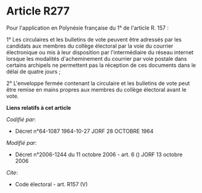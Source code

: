 # Article R277

Pour l'application en Polynésie française du 1° de l'article R. 157 : 

1° Les circulaires et les bulletins de vote peuvent être adressés par les candidats aux membres du collège électoral par la
voie du courrier électronique ou mis à leur disposition par l'intermédiaire du réseau internet lorsque les modalités
d'acheminement du courrier par voie postale dans certains archipels ne permettent pas la réception de ces documents dans le
délai de quatre jours ; 

2° L'enveloppe fermée contenant la circulaire et les bulletins de vote peut être remise en mains propres aux membres du
collège électoral avant le vote.

**Liens relatifs à cet article**

_Codifié par_:

  - Décret n°64-1087 1964-10-27 JORF 28 OCTOBRE 1964

_Modifié par_:

  - Décret n°2006-1244 du 11 octobre 2006 - art. 6 () JORF 13 octobre 2006

_Cite_:

  - Code électoral - art. R157 (V)
